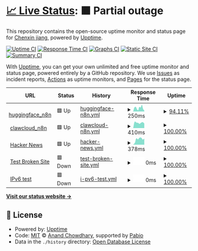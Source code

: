 # [📈 Live Status](https://demo.upptime.js.org): <!--live status--> **🟧 Partial outage**

This repository contains the open-source uptime monitor and status page for [Chenxin jiang](https://demo.upptime.js.org), powered by [Upptime](https://github.com/upptime/upptime).

[![Uptime CI](https://github.com/abcdqwerxsa/upptime/workflows/Uptime%20CI/badge.svg)](https://github.com/abcdqwerxsa/upptime/actions?query=workflow%3A%22Uptime+CI%22)
[![Response Time CI](https://github.com/abcdqwerxsa/upptime/workflows/Response%20Time%20CI/badge.svg)](https://github.com/abcdqwerxsa/upptime/actions?query=workflow%3A%22Response+Time+CI%22)
[![Graphs CI](https://github.com/abcdqwerxsa/upptime/workflows/Graphs%20CI/badge.svg)](https://github.com/abcdqwerxsa/upptime/actions?query=workflow%3A%22Graphs+CI%22)
[![Static Site CI](https://github.com/abcdqwerxsa/upptime/workflows/Static%20Site%20CI/badge.svg)](https://github.com/abcdqwerxsa/upptime/actions?query=workflow%3A%22Static+Site+CI%22)
[![Summary CI](https://github.com/abcdqwerxsa/upptime/workflows/Summary%20CI/badge.svg)](https://github.com/abcdqwerxsa/upptime/actions?query=workflow%3A%22Summary+CI%22)

With [Upptime](https://upptime.js.org), you can get your own unlimited and free uptime monitor and status page, powered entirely by a GitHub repository. We use [Issues](https://github.com/abcdqwerxsa/upptime/issues) as incident reports, [Actions](https://github.com/abcdqwerxsa/upptime/actions) as uptime monitors, and [Pages](https://demo.upptime.js.org) for the status page.

<!--start: status pages-->
<!-- This summary is generated by Upptime (https://github.com/upptime/upptime) -->
<!-- Do not edit this manually, your changes will be overwritten -->
<!-- prettier-ignore -->
| URL | Status | History | Response Time | Uptime |
| --- | ------ | ------- | ------------- | ------ |
| <img alt="" src="https://icons.duckduckgo.com/ip3/aawddaffaf-n8n.hf.space.ico" height="13"> [huggingface_n8n](https://aawddaffaf-n8n.hf.space) | 🟩 Up | [huggingface-n8n.yml](https://github.com/abcdqwerxsa/upptime/commits/HEAD/history/huggingface-n8n.yml) | <details><summary><img alt="Response time graph" src="./graphs/huggingface-n8n/response-time-week.png" height="20"> 250ms</summary><br><a href="https://abcdqwerxsa.github.io/upptime/history/huggingface-n8n"><img alt="Response time 215" src="https://img.shields.io/endpoint?url=https%3A%2F%2Fraw.githubusercontent.com%2Fabcdqwerxsa%2Fupptime%2FHEAD%2Fapi%2Fhuggingface-n8n%2Fresponse-time.json"></a><br><a href="https://abcdqwerxsa.github.io/upptime/history/huggingface-n8n"><img alt="24-hour response time 160" src="https://img.shields.io/endpoint?url=https%3A%2F%2Fraw.githubusercontent.com%2Fabcdqwerxsa%2Fupptime%2FHEAD%2Fapi%2Fhuggingface-n8n%2Fresponse-time-day.json"></a><br><a href="https://abcdqwerxsa.github.io/upptime/history/huggingface-n8n"><img alt="7-day response time 250" src="https://img.shields.io/endpoint?url=https%3A%2F%2Fraw.githubusercontent.com%2Fabcdqwerxsa%2Fupptime%2FHEAD%2Fapi%2Fhuggingface-n8n%2Fresponse-time-week.json"></a><br><a href="https://abcdqwerxsa.github.io/upptime/history/huggingface-n8n"><img alt="30-day response time 215" src="https://img.shields.io/endpoint?url=https%3A%2F%2Fraw.githubusercontent.com%2Fabcdqwerxsa%2Fupptime%2FHEAD%2Fapi%2Fhuggingface-n8n%2Fresponse-time-month.json"></a><br><a href="https://abcdqwerxsa.github.io/upptime/history/huggingface-n8n"><img alt="1-year response time 215" src="https://img.shields.io/endpoint?url=https%3A%2F%2Fraw.githubusercontent.com%2Fabcdqwerxsa%2Fupptime%2FHEAD%2Fapi%2Fhuggingface-n8n%2Fresponse-time-year.json"></a></details> | <details><summary><a href="https://abcdqwerxsa.github.io/upptime/history/huggingface-n8n">94.11%</a></summary><a href="https://abcdqwerxsa.github.io/upptime/history/huggingface-n8n"><img alt="All-time uptime 97.91%" src="https://img.shields.io/endpoint?url=https%3A%2F%2Fraw.githubusercontent.com%2Fabcdqwerxsa%2Fupptime%2FHEAD%2Fapi%2Fhuggingface-n8n%2Fuptime.json"></a><br><a href="https://abcdqwerxsa.github.io/upptime/history/huggingface-n8n"><img alt="24-hour uptime 100.00%" src="https://img.shields.io/endpoint?url=https%3A%2F%2Fraw.githubusercontent.com%2Fabcdqwerxsa%2Fupptime%2FHEAD%2Fapi%2Fhuggingface-n8n%2Fuptime-day.json"></a><br><a href="https://abcdqwerxsa.github.io/upptime/history/huggingface-n8n"><img alt="7-day uptime 94.11%" src="https://img.shields.io/endpoint?url=https%3A%2F%2Fraw.githubusercontent.com%2Fabcdqwerxsa%2Fupptime%2FHEAD%2Fapi%2Fhuggingface-n8n%2Fuptime-week.json"></a><br><a href="https://abcdqwerxsa.github.io/upptime/history/huggingface-n8n"><img alt="30-day uptime 97.91%" src="https://img.shields.io/endpoint?url=https%3A%2F%2Fraw.githubusercontent.com%2Fabcdqwerxsa%2Fupptime%2FHEAD%2Fapi%2Fhuggingface-n8n%2Fuptime-month.json"></a><br><a href="https://abcdqwerxsa.github.io/upptime/history/huggingface-n8n"><img alt="1-year uptime 97.91%" src="https://img.shields.io/endpoint?url=https%3A%2F%2Fraw.githubusercontent.com%2Fabcdqwerxsa%2Fupptime%2FHEAD%2Fapi%2Fhuggingface-n8n%2Fuptime-year.json"></a></details>
| <img alt="" src="https://icons.duckduckgo.com/ip3/n8n-gqzssian.eu-central-1.clawcloudrun.com.ico" height="13"> [clawcloud_n8n](https://n8n-gqzssian.eu-central-1.clawcloudrun.com) | 🟩 Up | [clawcloud-n8n.yml](https://github.com/abcdqwerxsa/upptime/commits/HEAD/history/clawcloud-n8n.yml) | <details><summary><img alt="Response time graph" src="./graphs/clawcloud-n8n/response-time-week.png" height="20"> 410ms</summary><br><a href="https://abcdqwerxsa.github.io/upptime/history/clawcloud-n8n"><img alt="Response time 428" src="https://img.shields.io/endpoint?url=https%3A%2F%2Fraw.githubusercontent.com%2Fabcdqwerxsa%2Fupptime%2FHEAD%2Fapi%2Fclawcloud-n8n%2Fresponse-time.json"></a><br><a href="https://abcdqwerxsa.github.io/upptime/history/clawcloud-n8n"><img alt="24-hour response time 407" src="https://img.shields.io/endpoint?url=https%3A%2F%2Fraw.githubusercontent.com%2Fabcdqwerxsa%2Fupptime%2FHEAD%2Fapi%2Fclawcloud-n8n%2Fresponse-time-day.json"></a><br><a href="https://abcdqwerxsa.github.io/upptime/history/clawcloud-n8n"><img alt="7-day response time 410" src="https://img.shields.io/endpoint?url=https%3A%2F%2Fraw.githubusercontent.com%2Fabcdqwerxsa%2Fupptime%2FHEAD%2Fapi%2Fclawcloud-n8n%2Fresponse-time-week.json"></a><br><a href="https://abcdqwerxsa.github.io/upptime/history/clawcloud-n8n"><img alt="30-day response time 428" src="https://img.shields.io/endpoint?url=https%3A%2F%2Fraw.githubusercontent.com%2Fabcdqwerxsa%2Fupptime%2FHEAD%2Fapi%2Fclawcloud-n8n%2Fresponse-time-month.json"></a><br><a href="https://abcdqwerxsa.github.io/upptime/history/clawcloud-n8n"><img alt="1-year response time 428" src="https://img.shields.io/endpoint?url=https%3A%2F%2Fraw.githubusercontent.com%2Fabcdqwerxsa%2Fupptime%2FHEAD%2Fapi%2Fclawcloud-n8n%2Fresponse-time-year.json"></a></details> | <details><summary><a href="https://abcdqwerxsa.github.io/upptime/history/clawcloud-n8n">100.00%</a></summary><a href="https://abcdqwerxsa.github.io/upptime/history/clawcloud-n8n"><img alt="All-time uptime 100.00%" src="https://img.shields.io/endpoint?url=https%3A%2F%2Fraw.githubusercontent.com%2Fabcdqwerxsa%2Fupptime%2FHEAD%2Fapi%2Fclawcloud-n8n%2Fuptime.json"></a><br><a href="https://abcdqwerxsa.github.io/upptime/history/clawcloud-n8n"><img alt="24-hour uptime 100.00%" src="https://img.shields.io/endpoint?url=https%3A%2F%2Fraw.githubusercontent.com%2Fabcdqwerxsa%2Fupptime%2FHEAD%2Fapi%2Fclawcloud-n8n%2Fuptime-day.json"></a><br><a href="https://abcdqwerxsa.github.io/upptime/history/clawcloud-n8n"><img alt="7-day uptime 100.00%" src="https://img.shields.io/endpoint?url=https%3A%2F%2Fraw.githubusercontent.com%2Fabcdqwerxsa%2Fupptime%2FHEAD%2Fapi%2Fclawcloud-n8n%2Fuptime-week.json"></a><br><a href="https://abcdqwerxsa.github.io/upptime/history/clawcloud-n8n"><img alt="30-day uptime 100.00%" src="https://img.shields.io/endpoint?url=https%3A%2F%2Fraw.githubusercontent.com%2Fabcdqwerxsa%2Fupptime%2FHEAD%2Fapi%2Fclawcloud-n8n%2Fuptime-month.json"></a><br><a href="https://abcdqwerxsa.github.io/upptime/history/clawcloud-n8n"><img alt="1-year uptime 100.00%" src="https://img.shields.io/endpoint?url=https%3A%2F%2Fraw.githubusercontent.com%2Fabcdqwerxsa%2Fupptime%2FHEAD%2Fapi%2Fclawcloud-n8n%2Fuptime-year.json"></a></details>
| <img alt="" src="https://icons.duckduckgo.com/ip3/news.ycombinator.com.ico" height="13"> [Hacker News](https://news.ycombinator.com) | 🟩 Up | [hacker-news.yml](https://github.com/abcdqwerxsa/upptime/commits/HEAD/history/hacker-news.yml) | <details><summary><img alt="Response time graph" src="./graphs/hacker-news/response-time-week.png" height="20"> 378ms</summary><br><a href="https://abcdqwerxsa.github.io/upptime/history/hacker-news"><img alt="Response time 305" src="https://img.shields.io/endpoint?url=https%3A%2F%2Fraw.githubusercontent.com%2Fabcdqwerxsa%2Fupptime%2FHEAD%2Fapi%2Fhacker-news%2Fresponse-time.json"></a><br><a href="https://abcdqwerxsa.github.io/upptime/history/hacker-news"><img alt="24-hour response time 417" src="https://img.shields.io/endpoint?url=https%3A%2F%2Fraw.githubusercontent.com%2Fabcdqwerxsa%2Fupptime%2FHEAD%2Fapi%2Fhacker-news%2Fresponse-time-day.json"></a><br><a href="https://abcdqwerxsa.github.io/upptime/history/hacker-news"><img alt="7-day response time 378" src="https://img.shields.io/endpoint?url=https%3A%2F%2Fraw.githubusercontent.com%2Fabcdqwerxsa%2Fupptime%2FHEAD%2Fapi%2Fhacker-news%2Fresponse-time-week.json"></a><br><a href="https://abcdqwerxsa.github.io/upptime/history/hacker-news"><img alt="30-day response time 321" src="https://img.shields.io/endpoint?url=https%3A%2F%2Fraw.githubusercontent.com%2Fabcdqwerxsa%2Fupptime%2FHEAD%2Fapi%2Fhacker-news%2Fresponse-time-month.json"></a><br><a href="https://abcdqwerxsa.github.io/upptime/history/hacker-news"><img alt="1-year response time 305" src="https://img.shields.io/endpoint?url=https%3A%2F%2Fraw.githubusercontent.com%2Fabcdqwerxsa%2Fupptime%2FHEAD%2Fapi%2Fhacker-news%2Fresponse-time-year.json"></a></details> | <details><summary><a href="https://abcdqwerxsa.github.io/upptime/history/hacker-news">100.00%</a></summary><a href="https://abcdqwerxsa.github.io/upptime/history/hacker-news"><img alt="All-time uptime 100.00%" src="https://img.shields.io/endpoint?url=https%3A%2F%2Fraw.githubusercontent.com%2Fabcdqwerxsa%2Fupptime%2FHEAD%2Fapi%2Fhacker-news%2Fuptime.json"></a><br><a href="https://abcdqwerxsa.github.io/upptime/history/hacker-news"><img alt="24-hour uptime 100.00%" src="https://img.shields.io/endpoint?url=https%3A%2F%2Fraw.githubusercontent.com%2Fabcdqwerxsa%2Fupptime%2FHEAD%2Fapi%2Fhacker-news%2Fuptime-day.json"></a><br><a href="https://abcdqwerxsa.github.io/upptime/history/hacker-news"><img alt="7-day uptime 100.00%" src="https://img.shields.io/endpoint?url=https%3A%2F%2Fraw.githubusercontent.com%2Fabcdqwerxsa%2Fupptime%2FHEAD%2Fapi%2Fhacker-news%2Fuptime-week.json"></a><br><a href="https://abcdqwerxsa.github.io/upptime/history/hacker-news"><img alt="30-day uptime 99.93%" src="https://img.shields.io/endpoint?url=https%3A%2F%2Fraw.githubusercontent.com%2Fabcdqwerxsa%2Fupptime%2FHEAD%2Fapi%2Fhacker-news%2Fuptime-month.json"></a><br><a href="https://abcdqwerxsa.github.io/upptime/history/hacker-news"><img alt="1-year uptime 99.99%" src="https://img.shields.io/endpoint?url=https%3A%2F%2Fraw.githubusercontent.com%2Fabcdqwerxsa%2Fupptime%2FHEAD%2Fapi%2Fhacker-news%2Fuptime-year.json"></a></details>
| <img alt="" src="https://icons.duckduckgo.com/ip3/thissitedoesnotexist.koj.co.ico" height="13"> [Test Broken Site](https://thissitedoesnotexist.koj.co) | 🟥 Down | [test-broken-site.yml](https://github.com/abcdqwerxsa/upptime/commits/HEAD/history/test-broken-site.yml) | <details><summary><img alt="Response time graph" src="./graphs/test-broken-site/response-time-week.png" height="20"> 0ms</summary><br><a href="https://abcdqwerxsa.github.io/upptime/history/test-broken-site"><img alt="Response time 0" src="https://img.shields.io/endpoint?url=https%3A%2F%2Fraw.githubusercontent.com%2Fabcdqwerxsa%2Fupptime%2FHEAD%2Fapi%2Ftest-broken-site%2Fresponse-time.json"></a><br><a href="https://abcdqwerxsa.github.io/upptime/history/test-broken-site"><img alt="24-hour response time 0" src="https://img.shields.io/endpoint?url=https%3A%2F%2Fraw.githubusercontent.com%2Fabcdqwerxsa%2Fupptime%2FHEAD%2Fapi%2Ftest-broken-site%2Fresponse-time-day.json"></a><br><a href="https://abcdqwerxsa.github.io/upptime/history/test-broken-site"><img alt="7-day response time 0" src="https://img.shields.io/endpoint?url=https%3A%2F%2Fraw.githubusercontent.com%2Fabcdqwerxsa%2Fupptime%2FHEAD%2Fapi%2Ftest-broken-site%2Fresponse-time-week.json"></a><br><a href="https://abcdqwerxsa.github.io/upptime/history/test-broken-site"><img alt="30-day response time 0" src="https://img.shields.io/endpoint?url=https%3A%2F%2Fraw.githubusercontent.com%2Fabcdqwerxsa%2Fupptime%2FHEAD%2Fapi%2Ftest-broken-site%2Fresponse-time-month.json"></a><br><a href="https://abcdqwerxsa.github.io/upptime/history/test-broken-site"><img alt="1-year response time 0" src="https://img.shields.io/endpoint?url=https%3A%2F%2Fraw.githubusercontent.com%2Fabcdqwerxsa%2Fupptime%2FHEAD%2Fapi%2Ftest-broken-site%2Fresponse-time-year.json"></a></details> | <details><summary><a href="https://abcdqwerxsa.github.io/upptime/history/test-broken-site">100.00%</a></summary><a href="https://abcdqwerxsa.github.io/upptime/history/test-broken-site"><img alt="All-time uptime 100.00%" src="https://img.shields.io/endpoint?url=https%3A%2F%2Fraw.githubusercontent.com%2Fabcdqwerxsa%2Fupptime%2FHEAD%2Fapi%2Ftest-broken-site%2Fuptime.json"></a><br><a href="https://abcdqwerxsa.github.io/upptime/history/test-broken-site"><img alt="24-hour uptime 100.00%" src="https://img.shields.io/endpoint?url=https%3A%2F%2Fraw.githubusercontent.com%2Fabcdqwerxsa%2Fupptime%2FHEAD%2Fapi%2Ftest-broken-site%2Fuptime-day.json"></a><br><a href="https://abcdqwerxsa.github.io/upptime/history/test-broken-site"><img alt="7-day uptime 100.00%" src="https://img.shields.io/endpoint?url=https%3A%2F%2Fraw.githubusercontent.com%2Fabcdqwerxsa%2Fupptime%2FHEAD%2Fapi%2Ftest-broken-site%2Fuptime-week.json"></a><br><a href="https://abcdqwerxsa.github.io/upptime/history/test-broken-site"><img alt="30-day uptime 100.00%" src="https://img.shields.io/endpoint?url=https%3A%2F%2Fraw.githubusercontent.com%2Fabcdqwerxsa%2Fupptime%2FHEAD%2Fapi%2Ftest-broken-site%2Fuptime-month.json"></a><br><a href="https://abcdqwerxsa.github.io/upptime/history/test-broken-site"><img alt="1-year uptime 100.00%" src="https://img.shields.io/endpoint?url=https%3A%2F%2Fraw.githubusercontent.com%2Fabcdqwerxsa%2Fupptime%2FHEAD%2Fapi%2Ftest-broken-site%2Fuptime-year.json"></a></details>
| <img alt="" src="https://icons.duckduckgo.com/ip3/null.ico" height="13"> [IPv6 test](forwardemail.net) | 🟥 Down | [i-pv6-test.yml](https://github.com/abcdqwerxsa/upptime/commits/HEAD/history/i-pv6-test.yml) | <details><summary><img alt="Response time graph" src="./graphs/i-pv6-test/response-time-week.png" height="20"> 0ms</summary><br><a href="https://abcdqwerxsa.github.io/upptime/history/i-pv6-test"><img alt="Response time 0" src="https://img.shields.io/endpoint?url=https%3A%2F%2Fraw.githubusercontent.com%2Fabcdqwerxsa%2Fupptime%2FHEAD%2Fapi%2Fi-pv6-test%2Fresponse-time.json"></a><br><a href="https://abcdqwerxsa.github.io/upptime/history/i-pv6-test"><img alt="24-hour response time 0" src="https://img.shields.io/endpoint?url=https%3A%2F%2Fraw.githubusercontent.com%2Fabcdqwerxsa%2Fupptime%2FHEAD%2Fapi%2Fi-pv6-test%2Fresponse-time-day.json"></a><br><a href="https://abcdqwerxsa.github.io/upptime/history/i-pv6-test"><img alt="7-day response time 0" src="https://img.shields.io/endpoint?url=https%3A%2F%2Fraw.githubusercontent.com%2Fabcdqwerxsa%2Fupptime%2FHEAD%2Fapi%2Fi-pv6-test%2Fresponse-time-week.json"></a><br><a href="https://abcdqwerxsa.github.io/upptime/history/i-pv6-test"><img alt="30-day response time 0" src="https://img.shields.io/endpoint?url=https%3A%2F%2Fraw.githubusercontent.com%2Fabcdqwerxsa%2Fupptime%2FHEAD%2Fapi%2Fi-pv6-test%2Fresponse-time-month.json"></a><br><a href="https://abcdqwerxsa.github.io/upptime/history/i-pv6-test"><img alt="1-year response time 0" src="https://img.shields.io/endpoint?url=https%3A%2F%2Fraw.githubusercontent.com%2Fabcdqwerxsa%2Fupptime%2FHEAD%2Fapi%2Fi-pv6-test%2Fresponse-time-year.json"></a></details> | <details><summary><a href="https://abcdqwerxsa.github.io/upptime/history/i-pv6-test">100.00%</a></summary><a href="https://abcdqwerxsa.github.io/upptime/history/i-pv6-test"><img alt="All-time uptime 100.00%" src="https://img.shields.io/endpoint?url=https%3A%2F%2Fraw.githubusercontent.com%2Fabcdqwerxsa%2Fupptime%2FHEAD%2Fapi%2Fi-pv6-test%2Fuptime.json"></a><br><a href="https://abcdqwerxsa.github.io/upptime/history/i-pv6-test"><img alt="24-hour uptime 100.00%" src="https://img.shields.io/endpoint?url=https%3A%2F%2Fraw.githubusercontent.com%2Fabcdqwerxsa%2Fupptime%2FHEAD%2Fapi%2Fi-pv6-test%2Fuptime-day.json"></a><br><a href="https://abcdqwerxsa.github.io/upptime/history/i-pv6-test"><img alt="7-day uptime 100.00%" src="https://img.shields.io/endpoint?url=https%3A%2F%2Fraw.githubusercontent.com%2Fabcdqwerxsa%2Fupptime%2FHEAD%2Fapi%2Fi-pv6-test%2Fuptime-week.json"></a><br><a href="https://abcdqwerxsa.github.io/upptime/history/i-pv6-test"><img alt="30-day uptime 100.00%" src="https://img.shields.io/endpoint?url=https%3A%2F%2Fraw.githubusercontent.com%2Fabcdqwerxsa%2Fupptime%2FHEAD%2Fapi%2Fi-pv6-test%2Fuptime-month.json"></a><br><a href="https://abcdqwerxsa.github.io/upptime/history/i-pv6-test"><img alt="1-year uptime 100.00%" src="https://img.shields.io/endpoint?url=https%3A%2F%2Fraw.githubusercontent.com%2Fabcdqwerxsa%2Fupptime%2FHEAD%2Fapi%2Fi-pv6-test%2Fuptime-year.json"></a></details>

<!--end: status pages-->

[**Visit our status website →**](https://demo.upptime.js.org)

## 📄 License

- Powered by: [Upptime](https://github.com/upptime/upptime)
- Code: [MIT](./LICENSE) © [Anand Chowdhary](https://anandchowdhary.com), supported by [Pabio](https://pabio.com)
- Data in the `./history` directory: [Open Database License](https://opendatacommons.org/licenses/odbl/1-0/)
